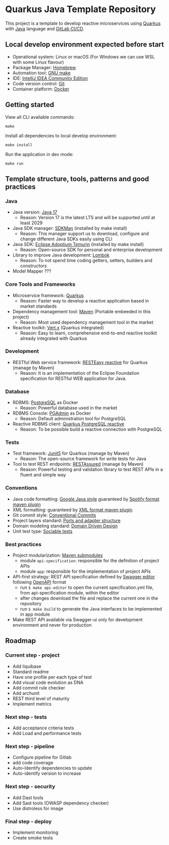 # Quarkus Java Template Repository

This project is a template to develop reactive microservices using [Quarkus](https://quarkus.io/) with [Java](https://docs.oracle.com/en/java/javase/index.html) language and [GitLab CI/CD](https://docs.gitlab.com/ee/ci/).

## Local develop environment expected before start

- Operational system: Linux or macOS (For Windows we can use WSL with some Linux flavour)
- Package Manager: [Homebrew](https://brew.sh/)
- Automation tool: [GNU make](https://www.gnu.org/software/make/manual/make.html) 
- IDE: [IntelliJ IDEA Community Edition](https://www.jetbrains.com/idea/download/?section=mac)
- Code version control: [Git](https://git-scm.com/)
- Container platform: [Docker](https://www.docker.com/)

## Getting started

View all CLI available commands:
```shell script
make
```

Install all dependencies to local develop environment:
```shell script
make install
```

Run the application in dev mode:
```shell script
make run
```

## Template structure, tools, patterns and good practices

### Java 
- Java version: [Java 17](https://jdk.java.net/17/)
  - Reason: Version 17 is the latest LTS and will be supported until at least 2029 
- Java SDK manager: [SDKMan](https://sdkman.io/) (installed by make install)
  - Reason: This manager support us to download, configure and change different Java SDKs easily using CLI
- Java SDK: [Eclipse Adoptium Temurin](https://adoptium.net/) (installed by make install)
  - Reason: Open-source SDK for personal and enterprise development
- Library to improve Java development: [Lombok](https://projectlombok.org/)
  - Reason: To not spend time coding getters, setters, builders and constructors 
- Model Mapper ???

### Core Tools and Frameworks
- Microservice framework: [Quarkus](https://quarkus.io/)
  - Reason: Faster way to develop a reactive application based in market standards  
- Dependency management tool: [Maven](https://maven.apache.org/) (Portable embeeded in this project)
  - Reason: Most used dependency management tool in the market
- Reactive toolkit: [Vert.x](https://vertx.io/) (Quarkus integrated)
  - Reason: Easy to learn, comprehensive end-to-end reactive toolkit already integrated with Quarkus 

### Development
- RESTful Web service framework: [RESTEasy reactive](https://jakarta.ee/specifications/restful-ws/3.1/jakarta-restful-ws-spec-3.1.html) for Quarkus (manage by Maven)
  - Reason: It is an implementation of the Eclipse Foundation specification for RESTful WEB application for Java.

### Database
- RDBMS: [PostgreSQL](https://www.postgresql.org/) as Docker
  - Reason: Powerful database used in the market
- RDBMS Console: [PGAdmin](https://www.pgadmin.org/) as Docker
  - Reason: Default administration tool for PostgreSQL
- Reactive RDBMS client: [Quarkus PostgreSQL reactive](https://quarkus.io/extensions/io.quarkus/quarkus-reactive-pg-client)
  - Reason: To be possible build a reactive connection with PostgreSQL

### Tests
- Test framework: [Junit5](https://junit.org/junit5/) for Quarkus (manage by Maven)
  - Reason: The open-source framework for write tests for Java
- Tool to test REST endpoints: [RESTAssured](https://rest-assured.io/) (manage by Maven)
  - Reason: Powerful testing and validation library to test REST APIs in a fluent and simple way

### Conventions
- Java code formatting: [Google Java style](https://google.github.io/styleguide/javaguide.html) guaranteed by [Spotify format maven plugin](https://github.com/spotify/fmt-maven-plugin)
- XML formatting: guaranteed by [XML format maven plugin](https://acegi.github.io/xml-format-maven-plugin/)
- Git commit style: [Conventional Commits](https://www.conventionalcommits.org/)
- Project layers standard: [Ports and adapter structure](https://en.wikipedia.org/wiki/Hexagonal_architecture_(software))
- Domain modeling standard: [Domain Driven Design](https://en.wikipedia.org/wiki/Domain-driven_design) 
- Unit test type: [Sociable tests](https://martinfowler.com/bliki/UnitTest.html)

### Best practices
- Project modularization: [Maven submodules](https://maven.apache.org/guides/mini/guide-multiple-modules.html)
  - module ``api-specification``: responsible for the definition of project APIs
  - module ``app``: responsible for the implementation of project APIs
- API-first strategy: REST API specification defined by [Swagger editor](https://swagger.io/tools/swagger-editor/) following [OpenAPI](https://www.openapis.org/) format
  - run ``$ make api-editor`` to open the current specification.yml file, from api-specification module, within the editor 
  - after changes download the file and replace the current one in the repository
  - run ``$ make build`` to generate the Java interfaces to be implemented in app module
- Make REST API available via Swagger-ui only for development environment and never for production

## Roadmap

### Current step - project
- Add liquibase
- Standard readme
- Have one profile per each type of test
- Add visual code evolution as DNA
- Add commit rule checker
- Add archunit
- REST third level of maturity
- Implement metrics

### Next step - tests
- Add acceptance criteria tests
- Add Load and performance tests

### Next step - pipeline
- Configure pipeline for Gitlab
- add code coverage
- Auto-Identify dependencies to update
- Auto-identify version to increase

### Next step - security
- Add Dast tools
- Add Sast tools (OWASP dependency checker)
- Use distroless for image

### Final step - deploy
- Implement monitoring 
- Create smoke tests
